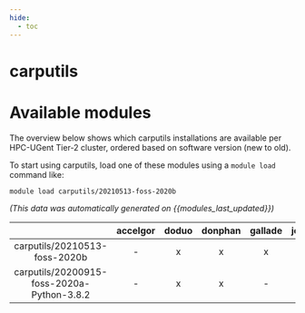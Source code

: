 ```yaml
---
hide:
  - toc
---
```


carputils
=========

# Available modules


The overview below shows which carputils installations are available per HPC-UGent Tier-2 cluster, ordered based on software version (new to old).

To start using carputils, load one of these modules using a `module load` command like:

```shell
module load carputils/20210513-foss-2020b
```

*(This data was automatically generated on {{modules_last_updated}})*  

| |accelgor|doduo|donphan|gallade|joltik|shinx|
| :---: | :---: | :---: | :---: | :---: | :---: | :---: |
|carputils/20210513-foss-2020b|-|x|x|x|-|-|
|carputils/20200915-foss-2020a-Python-3.8.2|-|x|x|-|-|-|

